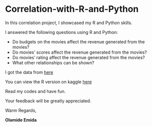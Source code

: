# Correlation-with-R-and-Python

In this correlation project, I showcased my R and Python skills.

I answered the following questions using R and Python:

* Do budgets on the movies affect the revenue generated from the movies?
* Do movies’ scores affect the revenue generated from the movies?
* Do movies’ rating affect the revenue generated from the movies?
* What other relationships can be shown?

I got the data from [here](https://www.kaggle.com/datasets/danielgrijalvas/movies)

You can view the R version on kaggle [here](https://www.kaggle.com/code/emidaolamide/movies-correlation-r)

Read my codes and have fun.

Your feedback will be greatly appreciated.

Warm Regards,

**Olamide Emida**
